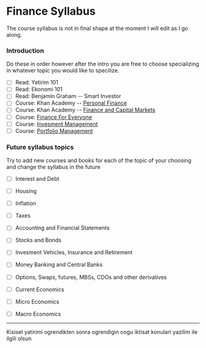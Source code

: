 # Finance Syllabus

The course syllabus is not in final shape at the moment I will edit as I go along.

### Introduction

Do these in order however after the intro you are free to choose specializing in whatever topic you would like to specilize.

- [ ] Read: Yatirim 101
- [ ] Read: Ekonomi 101
- [ ] Read: Benjamin Graham -- Smart Investor
- [ ] Course: Khan Academy -- [Personal Finance](https://www.khanacademy.org/college-careers-more/personal-finance)
- [ ] Course: Khan Academy -- [Finance and Capital Markets](https://www.khanacademy.org/economics-finance-domain/core-finance)
- [ ] Course: [Finance For Everyone](https://www.coursera.org/specializations/finance-for-everyone)
- [ ] Course: [Invesment Management](https://www.coursera.org/specializations/investment-management)
- [ ] Course: [Portfolio Management](https://www.coursera.org/specializations/investment-portolio-management)

### Future syllabus topics

Try to add new courses and books for each of the topic of your choosing and change the syllabus in the future 

- [ ] Interest and Debt
- [ ] Housing
- [ ] Inflation
- [ ] Taxes
- [ ] Accounting and Financial Statements
- [ ] Stocks and Bonds
- [ ] Invesment Vehicles, Insurance and Retirement
- [ ] Money Banking and Central Banks
- [ ] Options, Swaps, futures, MBSs, CDOs and other derivatives
- [ ] Current Economics
- [ ] Micro Economics
- [ ] Macro Economics


---


Kisisel yatirimi ogrendikten sonra ogrendigin cogu iktisat konulari yazilim ile ilgili olsun
